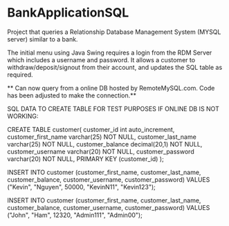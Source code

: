# BankApplicationSQL

Project that queries a Relationship Database Management System (MYSQL server) similar to a bank.

The initial menu using Java Swing requires a login from the RDM Server which includes a username and password. 
It allows a customer to withdraw/deposit/signout from their account, and updates the SQL table as required.


**
Can now query from a online DB hosted by RemoteMySQL.com. Code has been adjusted to make the connection.**


SQL DATA TO CREATE TABLE FOR TEST PURPOSES IF ONLINE DB IS NOT WORKING:


CREATE TABLE customer(
customer_id int auto_increment,
customer_first_name varchar(25) NOT NULL,
customer_last_name varchar(25) NOT NULL,
customer_balance decimal(20,1) NOT NULL,
customer_username varchar(20) NOT NULL,
customer_password varchar(20) NOT NULL,
PRIMARY KEY (customer_id)
);

INSERT INTO customer (customer_first_name, customer_last_name, customer_balance, customer_username, customer_password) VALUES ("Kevin", "Nguyen", 50000, "KevinN11", "Kevin123");

INSERT INTO customer (customer_first_name, customer_last_name, customer_balance, customer_username, customer_password) VALUES ("John", "Ham", 12320, "Admin111", "Admin00");
